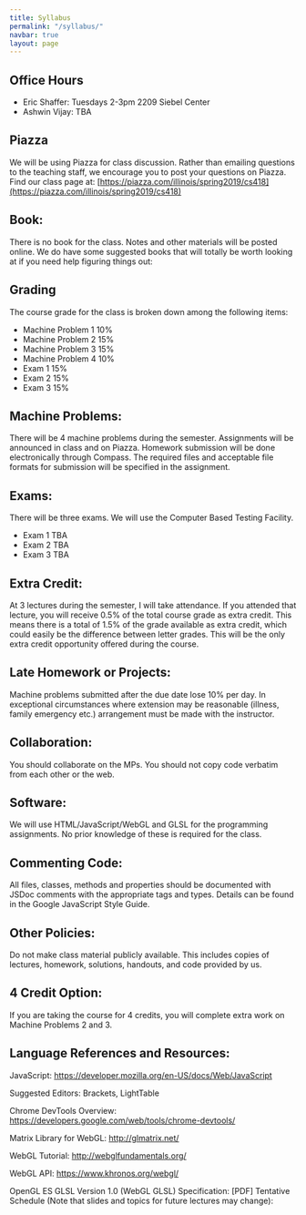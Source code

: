 ```yaml
---
title: Syllabus
permalink: "/syllabus/"
navbar: true
layout: page
---
```


## Office Hours ##
+ Eric Shaffer: Tuesdays 2-3pm 2209 Siebel Center
+ Ashwin Vijay: TBA

## Piazza ##
We will be using Piazza for class discussion. Rather than emailing questions to the teaching staff, we encourage you to post your questions on Piazza. 
Find our class page at:  [https://piazza.com/illinois/spring2019/cs418](https://piazza.com/illinois/spring2019/cs418)

## Book: ##
There is no book for the class. Notes and other materials will be posted online.
We do have some suggested books that will totally be worth looking at if you need help figuring things out:

## Grading ##
The course grade for the class is broken down among the following items:

+ Machine Problem 1	 10%
+ Machine Problem 2	 15%
+ Machine Problem 3	 15%
+ Machine Problem 4	 10%
+ Exam 1	 15%
+ Exam 2 	15%
+ Exam 3	 15%
 
## Machine Problems: ##
There will be 4 machine problems during the semester. Assignments will be announced in class and on Piazza. Homework submission will be done electronically through Compass. The required files and acceptable file formats for submission will be specified in the assignment.

## Exams: ##
There will be three exams. We will use the Computer Based Testing Facility. 
+ Exam 1 TBA
+ Exam 2 TBA
+ Exam 3 TBA

## Extra Credit: ##
At 3 lectures during the semester, I will take attendance. If you attended that lecture, you will receive 0.5% of the total course grade as extra credit. This means there is a total of 1.5% of the grade available as extra credit, which could easily be the difference between letter grades. This will be the only extra credit opportunity offered during the course.

## Late Homework or Projects: ##
Machine problems submitted after the due date lose 10% per day. In exceptional circumstances where extension may be reasonable (illness, family emergency etc.) arrangement must be made with the instructor.

## Collaboration: ##
You should collaborate on the MPs. You should not copy code verbatim from each other or the web. 

## Software: ##
 We will use HTML/JavaScript/WebGL and GLSL for the programming assignments. No prior knowledge of these is required for the class.

## Commenting Code: ##
 All files, classes, methods and properties should be documented with JSDoc comments with the appropriate tags and types.
 Details can be found in the Google JavaScript Style Guide.

## Other Policies: ##
Do not make class material publicly available. This includes copies of lectures, homework, solutions, handouts, and code provided by us.

## 4 Credit Option: ##
If you are taking the course for 4 credits, you will complete extra work on Machine Problems 2 and  3.

## Language References and Resources: ##

JavaScript:  https://developer.mozilla.org/en-US/docs/Web/JavaScript
 
Suggested Editors: Brackets, LightTable
 
Chrome DevTools Overview: https://developers.google.com/web/tools/chrome-devtools/
 
Matrix Library for WebGL: http://glmatrix.net/
 
WebGL Tutorial: http://webglfundamentals.org/
 
WebGL API: https://www.khronos.org/webgl/
 
OpenGL ES GLSL Version 1.0 (WebGL GLSL) Specification: [PDF] 
Tentative Schedule (Note that slides and topics for future lectures may change):


